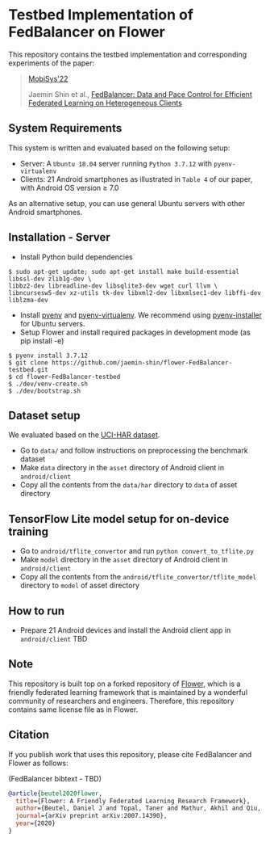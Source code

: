 # Testbed Implementation of FedBalancer on Flower

This repository contains the testbed implementation and corresponding experiments of the paper:

> [MobiSys'22](https://www.sigmobile.org/mobisys/2022/)
> 
> Jaemin Shin et al., [FedBalancer: Data and Pace Control for Efficient Federated Learning on Heterogeneous Clients](https://arxiv.org/abs/2201.01601)

## System Requirements

This system is written and evaluated based on the following setup:
- Server: A ```Ubuntu 18.04``` server running ```Python 3.7.12``` with ```pyenv-virtualenv```
- Clients: 21 Android smartphones as illustrated in ```Table 4``` of our paper, with Android OS version $\geq$ 7.0

As an alternative setup, you can use general Ubuntu servers with other Android smartphones.

## Installation - Server

- Install Python build dependencies
```
$ sudo apt-get update; sudo apt-get install make build-essential libssl-dev zlib1g-dev \
libbz2-dev libreadline-dev libsqlite3-dev wget curl llvm \
libncursesw5-dev xz-utils tk-dev libxml2-dev libxmlsec1-dev libffi-dev liblzma-dev
```
- Install [pyenv](https://github.com/pyenv/pyenv) and [pyenv-virtualenv](https://github.com/pyenv/pyenv-virtualenv). We recommend using [pyenv-installer](https://github.com/pyenv/pyenv-installer) for Ubuntu servers.
- Setup Flower and install required packages in development mode (as pip install -e)
```
$ pyenv install 3.7.12
$ git clone https://github.com/jaemin-shin/flower-FedBalancer-testbed.git
$ cd flower-FedBalancer-testbed
$ ./dev/venv-create.sh
$ ./dev/bootstrap.sh
```

<!-- We recommend you to setup Python environment using ```pyenv-virtualenv``` based on ```Developer Machine Setup``` in this [link](https://flower.dev/docs/getting-started-for-contributors.html) as follows: -->

## Dataset setup

We evaluated based on the [UCI-HAR dataset](https://archive.ics.uci.edu/ml/datasets/human+activity+recognition+using+smartphones).
- Go to ```data/``` and follow instructions on preprocessing the benchmark dataset
- Make ```data``` directory in the ```asset``` directory of Android client in ```android/client```
- Copy all the contents from the ```data/har``` directory to ```data``` of asset directory

## TensorFlow Lite model setup for on-device training

- Go to ```android/tflite_convertor``` and run ```python convert_to_tflite.py```
- Make ```model``` directory in the ```asset``` directory of Android client in ```android/client```
- Copy all the contents from the ```android/tflite_convertor/tflite_model``` directory to ```model``` of asset directory

## How to run 

- Prepare 21 Android devices and install the Android client app in ```android/client```
TBD

## Note

This repository is built top on a forked repository of [Flower](https://github.com/adap/flower), which is a friendly federated learning framework that is maintained by a wonderful community of researchers and engineers. Therefore, this repository contains same license file as in Flower. 

## Citation

If you publish work that uses this repository, please cite FedBalancer and Flower as follows:

(FedBalancer bibtext - TBD)

```bibtex
@article{beutel2020flower,
  title={Flower: A Friendly Federated Learning Research Framework},
  author={Beutel, Daniel J and Topal, Taner and Mathur, Akhil and Qiu, Xinchi and Parcollet, Titouan and Lane, Nicholas D},
  journal={arXiv preprint arXiv:2007.14390},
  year={2020}
}
```

